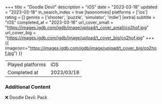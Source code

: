 +++
title = "Doodle Devil"
description = "iOS"
date = "2023-03-18"
updated = "2023-03-18"
in_search_index = true
[taxonomies]
platforms = ['ios']
rating = []
genres = ['shooter', 'puzzle', 'simulator', 'indie']
[extra]
subtitle = "iOS"
completed_at = "2023-03-18"
url_cover_small = "https://images.igdb.com/igdb/image/upload/t_cover_small/co2hof.jpg"
url_cover_big = "https://images.igdb.com/igdb/image/upload/t_cover_big/co2hof.jpg"
+++
{{ image(src="https://images.igdb.com/igdb/image/upload/t_cover_big/co2hof.jpg") }}

|              |            |
| ------------ | ---------- |
| Played platforms    | iOS |
| Completed at | 2023/03/18 |



### Additional Content


❌ Doodle Devil: Pack